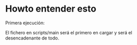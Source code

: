 Howto entender esto
===================
Primera ejecución:

<script type="text/javascript" data-main="scripts/main" src="scripts/require.js"></script>

El fichero en scripts/main será el primero en cargar y será el desencadenante de todo.

